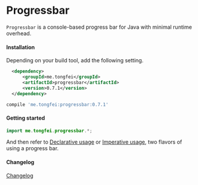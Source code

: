 # Progressbar

`Progressbar` is a console-based progress bar for Java with minimal runtime overhead.

#### Installation

Depending on your build tool, add the following setting.

``` xml fct_label="Maven"
  <dependency>
      <groupId>me.tongfei</groupId>
      <artifactId>progressbar</artifactId>
      <version>0.7.1</version>
  </dependency>
```

``` groovy fct_label="Gradle"
compile 'me.tongfei:progressbar:0.7.1'
```

#### Getting started

``` java
import me.tongfei.progressbar.*;
```

And then refer to [Declarative usage](declarative-usage.md) or [Imperative usage](imperative-usage.md), two flavors of using a progress bar.

#### Changelog
[Changelog](changelog.md)
